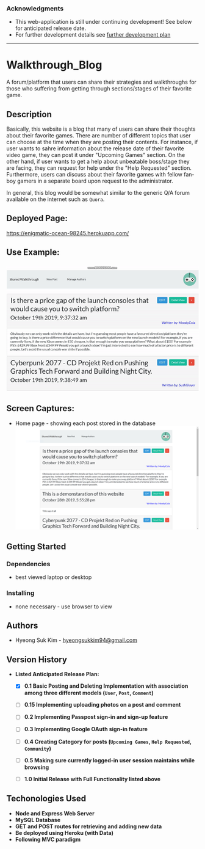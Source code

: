 ### Acknowledgments

* This web-application is still under continuing development! See below for anticipated release date.
* For further development details see [further development plan](furtherDevPlan.md)
---------------------------------------------


# Walkthrough_Blog

A forum/platform that users can share their strategies and walkthroughs for those who suffering from getting through sections/stages of their favorite game.

## Description

Basically, this website is a blog that many of users can share their thoughts about their favorite games. There are number of different topics that user can choose at the time when they are posting their contents. For instance, if user wants to sahre information about the release date of their favorite video game, they can post it under "Upcoming Games" section. On the other hand, if user wants to get a help about unbeatable boss/stage they are facing, they can request for help under the "Help Requested" section. Furthermore, users can discuss about their favorite games with fellow fan-boy gamers in a separate board upon request to the administrator.

In general, this blog would be somewhat similar to the generic Q/A forum available on the internet such as `Quora`.

## Deployed Page:
https://enigmatic-ocean-98245.herokuapp.com/

## Use Example:

### ![use-example](./assets/imgs/thumbnail.gif)

## Screen Captures:

* Home page - showing each post stored in the database
  ![home-page](assets/imgs/homepage.PNG)

## Getting Started

### Dependencies

* best viewed laptop or desktop

### Installing

* none necessary - use browser to view

<!-- ### Executing program -->

## Authors

* Hyeong Suk Kim - hyeongsukkim94@gmail.com

## Version History

* <Strong>Listed Anticipated Release Plan<Strong>:
    - [x] <Strong>0.1<Strong> Basic Posting and Deleting Implementation with association among three different models (`User`, `Post`, `Comment`)
    - [ ] <Strong>0.15<Strong> Implementing uploading photos on a post and comment
    - [ ] <Strong>0.2<Strong> Implementing Passpost sign-in and sign-up feature
    - [ ] <Strong>0.3<Strong> Implementing Google OAuth sign-in feature
    - [ ] <Strong>0.4<Strong> Creating Category for posts (`Upcoming Games`, `Help Requested`, `Community`)
    - [ ] <Strong>0.5<Strong> Making sure currently logged-in user session maintains while browsing
    - [ ] <Strong>1.0<Strong> Initial Release with Full Functionality listed above



<!-- ## License -->

## Techonologies Used

* Node and Express Web Server
* MySQL Database 
* GET and POST routes for retrieving and adding new data
* Be deployed using Heroku (with Data)
* Following MVC paradigm




